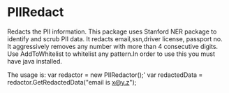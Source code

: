 # PIIRedact
Redacts the PII information. This package uses Stanford NER package to identify and scrub PII data. It redacts email,ssn,driver license,
passport no. It aggressively removes any number with more than 4 consecutive digits. Use AddToWhitelist to whitelist any pattern.In order to use this you must have java installed.


The usage is:
var redactor = new PIIRedactor();'
var redactedData = redactor.GetRedactedData("email is x@y.z");
